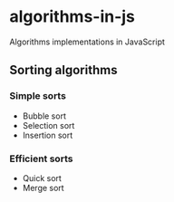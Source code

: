 # algorithms-in-js
Algorithms implementations in JavaScript

## Sorting algorithms

### Simple sorts
- Bubble sort
- Selection sort
- Insertion sort
### Efficient sorts
- Quick sort
- Merge sort